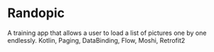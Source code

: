 # Randopic
A training app that allows a user to load a list of pictures one by one endlessly.
Kotlin, Paging, DataBinding, Flow, Moshi, Retrofit2
